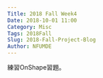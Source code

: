 ```yaml
---
Title: 2018 Fall Week4
Date: 2018-10-01 11:00
Category: Misc
Tags: 2018Fall
Slug: 2018-Fall-Project-Blog
Author: NFUMDE
---
```




<!-- PELICAN_END_SUMMARY -->

練習OnShape習題。